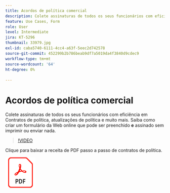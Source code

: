 ```yaml
---
title: Acordos de política comercial
description: Colete assinaturas de todos os seus funcionários com eficiência em contratos de política, atualizações e muito mais
feature: Use Cases, Form
role: User
level: Intermediate
jira: KT-5296
thumbnail: 33979.jpg
exl-id: caba5740-6111-4cc4-a63f-5eec2d742578
source-git-commit: 452299b2b786beab9df7a5019da4f3840d9cdec9
workflow-type: tm+mt
source-wordcount: '64'
ht-degree: 0%

---
```


# Acordos de política comercial

Colete assinaturas de todos os seus funcionários com eficiência em Contratos de política, atualizações de política e muito mais. Saiba como criar um formulário da Web online que pode ser preenchido **e** assinado sem imprimir ou enviar nada.

>[!VIDEO](https://video.tv.adobe.com/v/33979?quality=12&learn=on&hidetitle=true)

Clique para baixar a receita de PDF passo a passo de contratos de política.

[![Baixar receita PDF](../assets/acrobat_PDF_96.png)](../assets/adobe-sign_set_up_a_web_form_use_case.pdf)
